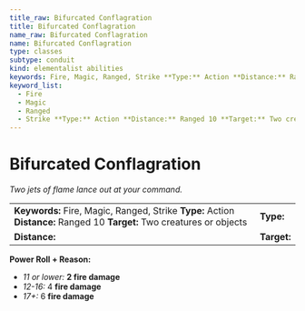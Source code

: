 ```yaml
---
title_raw: Bifurcated Conflagration
title: Bifurcated Conflagration
name_raw: Bifurcated Conflagration
name: Bifurcated Conflagration
type: classes
subtype: conduit
kind: elementalist abilities
keywords: Fire, Magic, Ranged, Strike **Type:** Action **Distance:** Ranged 10 **Target:** Two creatures or objects
keyword_list:
  - Fire
  - Magic
  - Ranged
  - Strike **Type:** Action **Distance:** Ranged 10 **Target:** Two creatures or objects
---
```


# Bifurcated Conflagration

*Two jets of flame lance out at your command.*

|                                                                                                                         |             |
| :---------------------------------------------------------------------------------------------------------------------- | :---------- |
| **Keywords:** Fire, Magic, Ranged, Strike **Type:** Action **Distance:** Ranged 10 **Target:** Two creatures or objects | **Type:**   |
| **Distance:**                                                                                                           | **Target:** |

**Power Roll + Reason:**

- *11 or lower:* **2 fire damage**
- *12-16:* 4 **fire damage**
- *17+:* 6 **fire damage**
